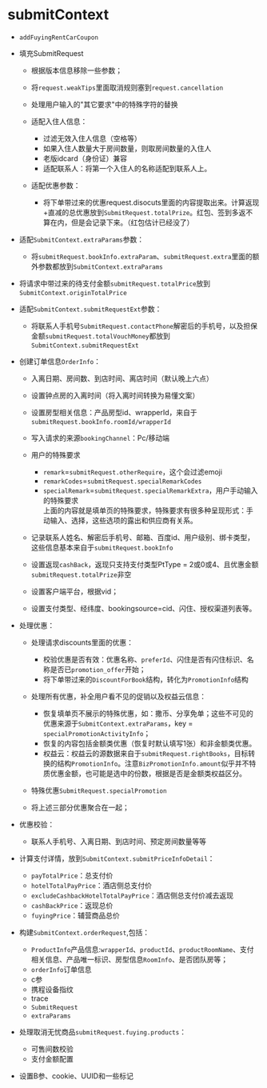 # submitContext

* ​`addFuyingRentCarCoupon`​
* 填充SubmitRequest

  * 根据版本信息移除一些参数；
  * 将`request.weakTips`​里面取消规则塞到`request.cancellation`​
  * 处理用户输入的"其它要求"中的特殊字符的替换

  * 适配入住人信息：

    * 过滤无效入住人信息（空格等）
    * 如果入住人数量大于房间数量，则取房间数量的入住人
    * 老版idcard（身份证）兼容
    * 适配联系人：将第一个入住人的名称适配到联系人上。
  * 适配优惠参数：

    * 将下单带过来的优惠request.disocuts里面的内容提取出来。计算返现+直减的总优惠放到`SubmitRequest.totalPrize`​。红包、签到多返不算在内，但是会记录下来。（红包估计已经没了）
* 适配​`SubmitContext.extraParams`​参数：

  * 将`submitRequest.bookInfo.extraParam`​、`submitRequest.extra`​里面的额外参数都放到`SubmitContext.extraParams`​
* 将请求中带过来的待支付金额`submitRequest.totalPrice`​放到`SubmitContext.originTotalPrice`​
* 适配`SubmitContext.submitRequestExt`​参数：

  * 将联系人手机号`SubmitRequest.contactPhone`​解密后的手机号，以及担保金额`submitRequest.totalVouchMoney`​都放到`SubmitContext.submitRequestExt`​
* 创建订单信息​`OrderInfo`​：

  * 入离日期、房间数、到店时间、离店时间（默认晚上六点）
  * 设置钟点房的入离时间（将入离时间转换为易懂文案）
  * 设置房型相关信息：产品房型id、wrapperId，来自于`submitRequest.bookInfo.roomId/wrapperId`​
  * 写入请求的来源​`bookingChannel`​：Pc/移动端
  * 用户的特殊要求

    * ​`remark`​=`submitRequest.otherRequire`​，这个会过滤emoji
    * ​`remarkCodes`​=​`submitRequest.specialRemarkCodes`​
    * ​`specialRemark`​=`submitRequest.specialRemarkExtra`​，用户手动输入的特殊要求  
      上面的内容就是填单页的特殊要求，特殊要求有很多种呈现形式：手动输入、选择，这些选项的露出和供应商有关系。
  * 记录联系人姓名、解密后手机号、邮箱、百度id、用户级别、绑卡类型，这些信息基本来自于`submitRequest.bookInfo`​
  * 设置返现`cashBack`​，返现只支持支付类型PtType = 2或0或4、且优惠金额`submitRequest.totalPrize`​非空
  * 设置客户端平台，根据vid；
  * 设置支付类型、经纬度、bookingsource=cid、闪住、授权渠道列表等。
* 处理优惠：

  * 处理请求discounts里面的优惠：

    * 校验优惠是否有效：优惠名称、`preferId`​、闪住是否有闪住标识、名称是否已`promotion_offer`​开始；
    * 将下单带过来的`DiscountForBook`​结构，转化为`PromotionInfo`​结构
  * 处理所有优惠，补全用户看不见的促销以及权益云信息：

    * 恢复填单页不展示的特殊优惠，如：撒币、分享免单；这些不可见的优惠来源于`SubmitContext.extraParams`​，key = `specialPromotionActivityInfo`​；
    * 恢复的内容包括金额类优惠（恢复时默认填写1张）和非金额类优惠。
    * 权益云：权益云的源数据来自于`submitRequest.rightBooks`​，目标转换的结构`PromotionInfo`​。注意`BizPromotionInfo.amount`​似乎并不特质优惠金额，也可能是选中的份数，根据是否是金额类权益区分。
  * 特殊优惠`SubmitRequest.specialPromotion`​
  * 将上述三部分优惠聚合在一起；
* 优惠校验：

  * 联系人手机号、入离日期、到店时间、预定房间数量等等
* 计算支付详情，放到`SubmitContext.submitPriceInfoDetail`​：

  * ​`payTotalPrice`​：总支付价
  * ​`hotelTotalPayPrice`​：酒店侧总支付价
  * ​`excludeCashbackHotelTotalPayPrice`​：酒店侧总支付价减去返现
  * ​`cashBackPrice`​：返现总价
  * ​`fuyingPrice`​：辅营商品总价
* 构建`SubmitContext.orderRequest`​,包括：

  * ​`ProductInfo`​产品信息:`wrapperId`​、`productId`​、`productRoomName`​、支付相关信息、产品唯一标识、房型信息`RoomInfo`​、是否团队房等；
  * ​`orderInfo`​订单信息
  * c参
  * 携程设备指纹
  * trace
  * ​`SubmitRequest`​
  * ​`extraParams`​
* 处理取消无忧商品`submitRequest.fuying.products`​：

  * 可售间数校验
  * 支付金额配置
* 设置B参、cookie、UUID和一些标记

‍
